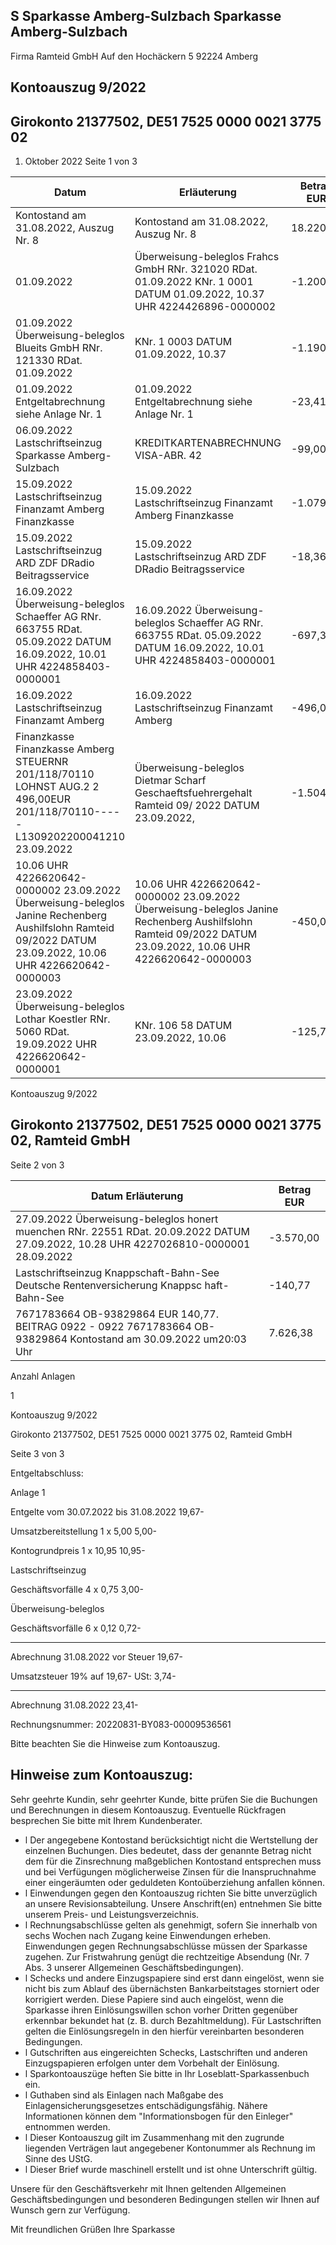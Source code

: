 ## S Sparkasse Amberg-Sulzbach Sparkasse Amberg-Sulzbach

<!-- image -->

Firma Ramteid GmbH Auf den Hochäckern 5 92224 Amberg

## Kontoauszug 9/2022

## Girokonto 21377502, DE51 7525 0000 0021 3775 02

1. Oktober 2022 Seite 1 von 3

| Datum                                                                                                                                                      | Erläuterung                                                                                                                                                | Betrag EUR   |
|------------------------------------------------------------------------------------------------------------------------------------------------------------|------------------------------------------------------------------------------------------------------------------------------------------------------------|--------------|
| Kontostand am 31.08.2022, Auszug Nr. 8                                                                                                                     | Kontostand am 31.08.2022, Auszug Nr. 8                                                                                                                     | 18.220,27    |
| 01.09.2022                                                                                                                                                 | Überweisung-beleglos Frahcs GmbH RNr. 321020 RDat. 01.09.2022 KNr. 1 0001 DATUM 01.09.2022, 10.37 UHR 4224426896-0000002                                   | -1.200,00    |
| 01.09.2022 Überweisung-beleglos Blueits GmbH RNr. 121330 RDat. 01.09.2022                                                                                  | KNr. 1 0003 DATUM 01.09.2022, 10.37                                                                                                                        | -1.190,00    |
| 01.09.2022 Entgeltabrechnung siehe Anlage Nr. 1                                                                                                            | 01.09.2022 Entgeltabrechnung siehe Anlage Nr. 1                                                                                                            | -23,41       |
| 06.09.2022 Lastschriftseinzug Sparkasse Amberg-Sulzbach                                                                                                    | KREDITKARTENABRECHNUNG VISA-ABR. 42                                                                                                                        | -99,00       |
| 15.09.2022 Lastschriftseinzug Finanzamt Amberg Finanzkasse                                                                                                 | 15.09.2022 Lastschriftseinzug Finanzamt Amberg Finanzkasse                                                                                                 | -1.079,26    |
| 15.09.2022 Lastschriftseinzug ARD ZDF DRadio Beitragsservice                                                                                               | 15.09.2022 Lastschriftseinzug ARD ZDF DRadio Beitragsservice                                                                                               | -18,36       |
| 16.09.2022 Überweisung-beleglos Schaeffer AG RNr. 663755 RDat. 05.09.2022 DATUM 16.09.2022, 10.01 UHR 4224858403-0000001                                   | 16.09.2022 Überweisung-beleglos Schaeffer AG RNr. 663755 RDat. 05.09.2022 DATUM 16.09.2022, 10.01 UHR 4224858403-0000001                                   | -697,35      |
| 16.09.2022 Lastschriftseinzug Finanzamt Amberg                                                                                                             | 16.09.2022 Lastschriftseinzug Finanzamt Amberg                                                                                                             | -496,00      |
| Finanzkasse Finanzkasse Amberg STEUERNR 201/118/70110 LOHNST AUG.2 2 496,00EUR 201/118/70110-----L1309202200041210 23.09.2022                              | Überweisung-beleglos Dietmar Scharf Geschaeftsfuehrergehalt Ramteid 09/ 2022 DATUM 23.09.2022,                                                             | -1.504,00    |
| 10.06 UHR 4226620642-0000002 23.09.2022 Überweisung-beleglos Janine Rechenberg Aushilfslohn Ramteid 09/2022 DATUM 23.09.2022, 10.06 UHR 4226620642-0000003 | 10.06 UHR 4226620642-0000002 23.09.2022 Überweisung-beleglos Janine Rechenberg Aushilfslohn Ramteid 09/2022 DATUM 23.09.2022, 10.06 UHR 4226620642-0000003 | -450,00      |
| 23.09.2022 Überweisung-beleglos Lothar Koestler RNr. 5060 RDat. 19.09.2022 UHR 4226620642-0000001                                                          | KNr. 106 58 DATUM 23.09.2022, 10.06                                                                                                                        | -125,74      |

<!-- image -->

Kontoauszug 9/2022

## Girokonto 21377502, DE51 7525 0000 0021 3775 02,  Ramteid GmbH

Seite 2 von 3

| Datum Erläuterung                                                                                                                     | Betrag EUR   |
|---------------------------------------------------------------------------------------------------------------------------------------|--------------|
| 27.09.2022 Überweisung-beleglos honert muenchen RNr. 22551 RDat. 20.09.2022 DATUM 27.09.2022, 10.28 UHR 4227026810-0000001 28.09.2022 | -3.570,00    |
| Lastschriftseinzug Knappschaft-Bahn-See Deutsche Rentenversicherung Knappsc haft-Bahn-See                                             | -140,77      |
| 7671783664 OB-93829864 EUR 140,77. BEITRAG 0922 - 0922 7671783664 OB-93829864 Kontostand am 30.09.2022 um20:03 Uhr                    | 7.626,38     |

Anzahl Anlagen

1

<!-- image -->

Kontoauszug 9/2022

Girokonto 21377502, DE51 7525 0000 0021 3775 02,  Ramteid GmbH

Seite 3 von 3

Entgeltabschluss:

Anlage     1

Entgelte vom 30.07.2022 bis 31.08.2022                              19,67-

Umsatzbereitstellung        1 x    5,00                5,00-

Kontogrundpreis             1 x   10,95               10,95-

Lastschriftseinzug

Geschäftsvorfälle          4 x    0,75                3,00-

Überweisung-beleglos

Geschäftsvorfälle          6 x    0,12                0,72-

--------------

Abrechnung 31.08.2022 vor Steuer                                    19,67-

Umsatzsteuer  19%  auf          19,67-                 USt:          3,74-

--------------

Abrechnung 31.08.2022                                               23,41-

Rechnungsnummer: 20220831-BY083-00009536561

Bitte beachten Sie die Hinweise zum Kontoauszug.

## Hinweise zum Kontoauszug:

Sehr geehrte Kundin, sehr geehrter Kunde, bitte prüfen Sie die Buchungen und Berechnungen in diesem Kontoauszug. Eventuelle Rückfragen besprechen Sie bitte mit Ihrem Kundenberater.

- l Der angegebene Kontostand berücksichtigt nicht die Wertstellung der einzelnen Buchungen. Dies bedeutet, dass der genannte Betrag nicht dem für die Zinsrechnung maßgeblichen Kontostand entsprechen muss und bei Verfügungen möglicherweise Zinsen für die Inanspruchnahme einer eingeräumten oder geduldeten Kontoüberziehung anfallen können.
- l Einwendungen gegen den Kontoauszug richten Sie bitte unverzüglich an unsere Revisionsabteilung. Unsere Anschrift(en) entnehmen Sie bitte unserem Preis- und Leistungsverzeichnis.
- l Rechnungsabschlüsse gelten als genehmigt, sofern Sie innerhalb von sechs Wochen nach Zugang keine Einwendungen erheben. Einwendungen gegen Rechnungsabschlüsse müssen der Sparkasse zugehen. Zur Fristwahrung genügt die rechtzeitige Absendung (Nr. 7 Abs. 3 unserer Allgemeinen Geschäftsbedingungen).
- l Schecks und andere Einzugspapiere sind erst dann eingelöst, wenn sie nicht bis zum Ablauf des übernächsten Bankarbeitstages storniert oder korrigiert werden. Diese Papiere sind auch eingelöst, wenn die Sparkasse ihren Einlösungswillen schon vorher Dritten gegenüber erkennbar bekundet hat (z. B. durch Bezahltmeldung). Für Lastschriften gelten die Einlösungsregeln in den hierfür vereinbarten besonderen Bedingungen.
- l Gutschriften aus eingereichten Schecks, Lastschriften und anderen Einzugspapieren erfolgen unter dem Vorbehalt der Einlösung.
- l Sparkontoauszüge heften Sie bitte in Ihr Loseblatt-Sparkassenbuch ein.
- l Guthaben sind als Einlagen nach Maßgabe des Einlagensicherungsgesetzes entschädigungsfähig. Nähere Informationen können dem "Informationsbogen für den Einleger" entnommen werden.
- l Dieser Kontoauszug gilt im Zusammenhang mit den zugrunde liegenden Verträgen laut angegebener Kontonummer als Rechnung im Sinne des UStG.
- l Dieser Brief wurde maschinell erstellt und ist ohne Unterschrift gültig.

Unsere für den Geschäftsverkehr mit Ihnen geltenden Allgemeinen Geschäftsbedingungen und besonderen Bedingungen stellen wir Ihnen auf Wunsch gern zur Verfügung.

Mit freundlichen Grüßen Ihre Sparkasse
